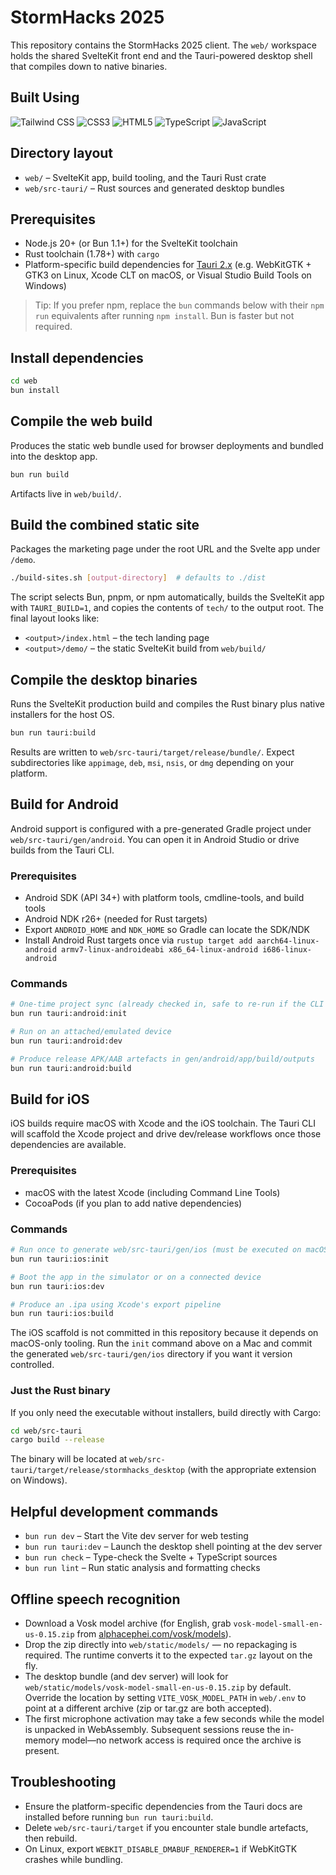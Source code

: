 # StormHacks 2025

This repository contains the StormHacks 2025 client. The `web/` workspace holds the shared SvelteKit front end and the Tauri-powered desktop shell that compiles down to native binaries.

## Built Using

<p align="left">
  <img alt="Tailwind CSS" src="https://img.shields.io/badge/Tailwind_CSS-38B2AC?style=for-the-badge&logo=tailwind-css&logoColor=white" />
  <img alt="CSS3" src="https://img.shields.io/badge/CSS3-1572B6?style=for-the-badge&logo=css3&logoColor=white" />
  <img alt="HTML5" src="https://img.shields.io/badge/HTML5-E34F26?style=for-the-badge&logo=html5&logoColor=white" />
  <img alt="TypeScript" src="https://img.shields.io/badge/TypeScript-3178C6?style=for-the-badge&logo=typescript&logoColor=white" />
  <img alt="JavaScript" src="https://img.shields.io/badge/JavaScript-F7DF1E?style=for-the-badge&logo=javascript&logoColor=black" />
</p>

## Directory layout
- `web/` – SvelteKit app, build tooling, and the Tauri Rust crate
- `web/src-tauri/` – Rust sources and generated desktop bundles

## Prerequisites
- Node.js 20+ (or Bun 1.1+) for the SvelteKit toolchain
- Rust toolchain (1.78+) with `cargo`
- Platform-specific build dependencies for [Tauri 2.x](https://tauri.app/start/prerequisites/) (e.g. WebKitGTK + GTK3 on Linux, Xcode CLT on macOS, or Visual Studio Build Tools on Windows)

> Tip: If you prefer npm, replace the `bun` commands below with their `npm run` equivalents after running `npm install`. Bun is faster but not required.

## Install dependencies
```bash
cd web
bun install
```

## Compile the web build
Produces the static web bundle used for browser deployments and bundled into the desktop app.
```bash
bun run build
```
Artifacts live in `web/build/`.

## Build the combined static site
Packages the marketing page under the root URL and the Svelte app under `/demo`.
```bash
./build-sites.sh [output-directory]  # defaults to ./dist
```
The script selects Bun, pnpm, or npm automatically, builds the SvelteKit app with `TAURI_BUILD=1`, and copies the contents of `tech/` to the output root. The final layout looks like:
- `<output>/index.html` – the tech landing page
- `<output>/demo/` – the static SvelteKit build from `web/build/`

## Compile the desktop binaries
Runs the SvelteKit production build and compiles the Rust binary plus native installers for the host OS.
```bash
bun run tauri:build
```
Results are written to `web/src-tauri/target/release/bundle/`. Expect subdirectories like `appimage`, `deb`, `msi`, `nsis`, or `dmg` depending on your platform.

## Build for Android
Android support is configured with a pre-generated Gradle project under `web/src-tauri/gen/android`. You can open it in Android Studio or drive builds from the Tauri CLI.

### Prerequisites
- Android SDK (API 34+) with platform tools, cmdline-tools, and build tools
- Android NDK r26+ (needed for Rust targets)
- Export `ANDROID_HOME` and `NDK_HOME` so Gradle can locate the SDK/NDK
- Install Android Rust targets once via `rustup target add aarch64-linux-android armv7-linux-androideabi x86_64-linux-android i686-linux-android`

### Commands
```bash
# One-time project sync (already checked in, safe to re-run if the CLI updates)
bun run tauri:android:init

# Run on an attached/emulated device
bun run tauri:android:dev

# Produce release APK/AAB artefacts in gen/android/app/build/outputs
bun run tauri:android:build
```

## Build for iOS
iOS builds require macOS with Xcode and the iOS toolchain. The Tauri CLI will scaffold the Xcode project and drive dev/release workflows once those dependencies are available.

### Prerequisites
- macOS with the latest Xcode (including Command Line Tools)
- CocoaPods (if you plan to add native dependencies)

### Commands
```bash
# Run once to generate web/src-tauri/gen/ios (must be executed on macOS)
bun run tauri:ios:init

# Boot the app in the simulator or on a connected device
bun run tauri:ios:dev

# Produce an .ipa using Xcode's export pipeline
bun run tauri:ios:build
```
The iOS scaffold is not committed in this repository because it depends on macOS-only tooling. Run the `init` command above on a Mac and commit the generated `web/src-tauri/gen/ios` directory if you want it version controlled.

### Just the Rust binary
If you only need the executable without installers, build directly with Cargo:
```bash
cd web/src-tauri
cargo build --release
```
The binary will be located at `web/src-tauri/target/release/stormhacks_desktop` (with the appropriate extension on Windows).

## Helpful development commands
- `bun run dev` – Start the Vite dev server for web testing
- `bun run tauri:dev` – Launch the desktop shell pointing at the dev server
- `bun run check` – Type-check the Svelte + TypeScript sources
- `bun run lint` – Run static analysis and formatting checks

## Offline speech recognition
- Download a Vosk model archive (for English, grab `vosk-model-small-en-us-0.15.zip` from [alphacephei.com/vosk/models](https://alphacephei.com/vosk/models)).
- Drop the zip directly into `web/static/models/` — no repackaging is required. The runtime converts it to the expected `tar.gz` layout on the fly.
- The desktop bundle (and dev server) will look for `web/static/models/vosk-model-small-en-us-0.15.zip` by default. Override the location by setting `VITE_VOSK_MODEL_PATH` in `web/.env` to point at a different archive (zip or tar.gz are both accepted).
- The first microphone activation may take a few seconds while the model is unpacked in WebAssembly. Subsequent sessions reuse the in-memory model—no network access is required once the archive is present.

## Troubleshooting
- Ensure the platform-specific dependencies from the Tauri docs are installed before running `bun run tauri:build`.
- Delete `web/src-tauri/target` if you encounter stale bundle artefacts, then rebuild.
- On Linux, export `WEBKIT_DISABLE_DMABUF_RENDERER=1` if WebKitGTK crashes while bundling.
